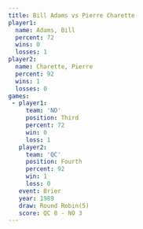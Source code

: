 ```yaml
---
title: Bill Adams vs Pierre Charette
player1:                
  name: Adams, Bill     
  percent: 72           
  wins: 0               
  losses: 1             
player2:                
  name: Charette, Pierre
  percent: 92           
  wins: 1               
  losses: 0             
games:
 - player1:         
     team: 'NO'     
     position: Third
     percent: 72    
     win: 0         
     loss: 1        
   player2:          
     team: 'QC'      
     position: Fourth
     percent: 92     
     win: 1          
     loss: 0         
   event: Brier        
   year: 1989          
   draw: Round Robin(5)
   score: QC 8 - NO 3  
---
```

